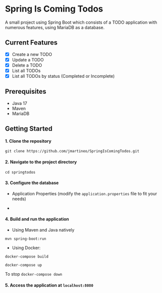 # Spring Is Coming Todos

A small project using Spring Boot which consists of a TODO application with numerous features, using MariaDB as a database.

## Current Features

- [x] Create a new TODO
- [x] Update a TODO
- [x] Delete a TODO
- [x] List all TODOs
- [x] List all TODOs by status (Completed or Incomplete)

## Prerequisites

- Java 17
- Maven
- MariaDB

## Getting Started

#### 1. **Clone the repository**

```shell
git clone https://github.com/jmartineo/SpringIsComingTodos.git
```

#### 2. **Navigate to the project directory**

```shell
cd springtodos
```

#### 3. **Configure the database**

- Application Properties (modify the ```application.properties``` file to fit your needs)

- 

#### 4. **Build and run the application**

- Using Maven and Java natively

```shell
mvn spring-boot:run
```

- Using Docker:

```shell
docker-compose build
```

```shell
docker-compose up
```

To stop ```docker-compose down```

#### 5. **Access the application at ```localhost:8080```**
